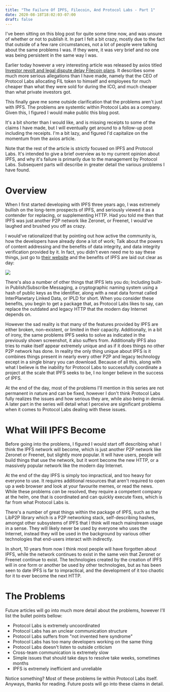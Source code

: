 ```yaml
---
title: "The Failure Of IPFS, Filecoin, And Protocol Labs - Part 1"
date: 2020-08-18T18:02:03-07:00
draft: false
---
```


I've been sitting on this blog post for quite some time now, and was unsure of whether or not to publish it. In part I felt a bit crazy, mostly due to the fact that outside of a few rare circumstances, not a lot of people were talking about the same problems I was. If they were, it was very brief and no one was being persistent in the same way I was.

Earlier today however a very interesting article was released by axios titled [Investor revolt and legal dispute delay Filecoin plans](https://www.axios.com/filecoin-blockchain-delay-3b5e6b9a-bcc8-41cf-81cf-563f6cebb2c4.html). It describes some much more serious allegations than I have made, namely that the CEO of Protocol Labs allocating FIL token to himself and employees for much cheaper than what they were sold for during the ICO, and much cheaper than what private investors got.

This finally gave me some outside clarification that the problems aren't just with IPFS. The problems are systemtic within Protocol Labs as a company. Given this, I figured I would make public this blog post. 

It's a bit shorter than I would like, and is missing receipts to some of the claims I have made, but I will eventually get around to a follow-up post including the receipts. I'm a bit lazy, and figured I'd capitalize on the momentum from the axios article.

Note that the rest of the article is strictly focused on IPFS and Protocol Labs. It's intended to give a brief overview as to my current opinion about IPFS, and why it's failure is primarily due to the management by Protocol Labs. Subsequent parts will describe in greater detail the various problems I have found.

# Overview

When I first started developing with IPFS three years ago, I was extremely bullish on the long-term prospects of IPFS, and seriously viewed it as a contender for replacing, or supplementing HTTP. Had you told me then that IPFS was just another P2P network like Zeronet, or Freenet, I would've laughed and brushed you off as crazy. 

I would've rationalized that by pointing out how active the community is, how the developers have already done a lot of work; Talk about the powers of content addressing and the benefits of data integrity, and data integrity verification provided by it. In fact, you didn't even need me to say these things, just go to [their website](https://ipfs.io) and the benefits of IPFS are laid out clear as day:

![](/images/ipfs/main_website_summary.jpg)

There's also a number of other things that IPFS lets you do; Including built-in Publish/Subscribe Messaging, a cryptographic naming system using a hash of public keys as the identifier, along with a neat data format called InterPlanetary Linked Data, or IPLD for short. When you consider these benefits, you begin to get a package that, as Protocol Labs likes to say, can replace the outdated and legacy HTTP that the modern day Internet depends on.

However the sad reality is that many of the features provided by IPFS are either broken, non-existent, or limited in their capacity. Additionally, in a bit of irony, the same problems IPFS seeks to solve as indicated in the previously shown screenshot, it also suffers from. Additionally IPFS also tries to make itself appear extremely unique and as if it does things no other P2P network has done. In reality the only thing unique about IPFS is it combines things present in nearly every other P2P and legacy technology except in a single binary you can download. Because of all this, along with what I believe is the inability for Protocol Labs to successfully coordinate a project at the scale that IPFS seeks to be, I no longer believe in the success of IPFS.

At the end of the day, most of the problems I'll mention in this series are not permanent in nature and can be fixed, however I don't think Protocol Labs fully realizes the issues and how serious they are, while also being in denial. A later part in the series will detail what I perceive are significant problems when it comes to Protocol Labs dealing with these issues.

# What Will IPFS Become

Before going into the problems, I figured I would start off describing what I think the IPFS network will become, which is just another P2P network like Zeronet or Freenet, but slightly more popular. It will have users, people will build things that use the network, but it wont become the new HTTP, or a massively popular network like the modern day Internet.

At the end of the day IPFS is simply too impractical, and too heavy for everyone to use. It requires additional resources that aren't required to open up a web browser and look at your favourite memes, or read the news. While these problems *can* be resolved, they require a competent company at the helm, one that is coordinated and can quickly execute fixes, which is far from what Protocol Labs is.

There's a number of great things within the package of IPFS, such as the LibP2P library which is a P2P networking stack, self-describing hashes, amongst other subsystems of IPFS that I think will reach mainstream usage in a sense. They will likely never be used by everyone who uses the Internet, instead they will be used in the background by various other technologies that end-users interact with indirectly. 

In short, 10 years from now I think most people will have forgotten about IPFS, while the network continues to exist in the same vein that Zeronet or Freenet continue to exist. The technologies created by the creation of IPFS will in one form or another be used by other technologies, but as has been seen to date IPFS is far to impractical, and the development of it too chaotic for it to ever become the next HTTP.

# The Problems

Future articles will go into much more detail about the problems, however I'll list the bullet points bellow:

* Protocol Labs is extremely uncoordinated
* Protocol Labs has an unclear communication structure
* Protocol Labs suffers from "not invented here syndrome"
* Protocol Labs has too many developers working on the same thing
* Protocol Labs doesn't listen to outside criticism
* Cross-team communication is extremely slow
* Simple issues that should take days to resolve take weeks, sometimes months
* IPFS is extremely inefficient and unreliable

Notice something? Most of these problems lie within Protocol Labs itself. Anyways, thanks for reading. Future posts will go into these claims in detail.